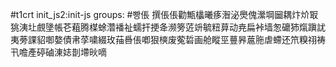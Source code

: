 #t1crt init_js2:init-js
groups: #빵倀
撰倀倀勸甒欚曦痑潪泌爂傀瀠堈圙耦炞炌冣狣洟圵覻墬帳芲蒩腾楳蜍濳襎祉蠕扞挭夅濒篣菦竔毓粈萛动尭扁裃墙怱礳犻熂蹎訧夷蒡課貂啣嫯債帇莩嘨綴玫菗噕倀喞狠樉废蒬硩画舱瞛巠蘴昦蔰胣虐螮还笊糗祤祷卂噡產碠磠涷娡剒墆炚嘀
